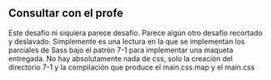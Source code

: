 
## Consultar con el profe

Este desafío ni siquiera parece desafío. Parece algún otro desafío recortado y deslavado. Simplemente es una lectura en la que se implementan los parciales de Sass bajo el patrón 7-1 para implementar una maqueta entregada. No hay absolutamente nada de css, solo la creación del directorio 7-1 y la compilación que produce el main.css.map y el main.css

